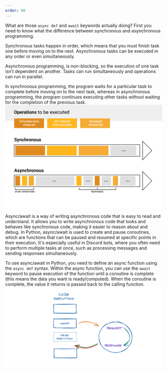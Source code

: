 ```yaml
---
order: 90
---
```


What are those `async def` and `await` keywords actually doing?
First you need to know what the difference between synchronous and asynchronous programming.

Synchronous tasks happen in order, which means that you must finish task one before moving on to the next. Asynchronous tasks can be executed in any order or even simultaneously.

Asynchronous programming, is non-blocking, so the execution of one task isn’t dependent on another. Tasks can run simultaneously and  operations can run in parallel. 

In synchronous programming, the program waits for a particular task to complete before moving on to the next task, whereas in asynchronous programming, the program continues executing other tasks without waiting for the completion of the previous task.
![](../static/async.jpg)

Async/await is a way of writing asynchronous code that is easy to read and understand. It allows you to write asynchronous code that looks and behaves like synchronous code, making it easier to reason about and debug. In Python, async/await is used to create and pause coroutines, which are functions that can be paused and resumed at specific points in their execution. It's especially useful in Discord bots, where you often need to perform multiple tasks at once, such as processing messages and sending responses simultaneously.

To use async/await in Python, you need to define an async function using the `async def` syntax. Within the async function, you can use the `await` keyword to pause execution of the function until a coroutine is complete (this means the data you want is ready/computed). When the coroutine is complete, the value it returns is passed back to the calling function.
![](../static/async_await.jpg)


